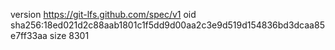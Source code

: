 version https://git-lfs.github.com/spec/v1
oid sha256:18ed021d2c88aab1801c1f5dd9d00aa2c3e9d519d154836bd3dcaa85e7ff33aa
size 8301
